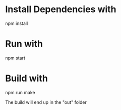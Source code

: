 # Install Dependencies with
npm install

# Run with 
npm start

# Build with
npm run make

The build will end up in the "out" folder
